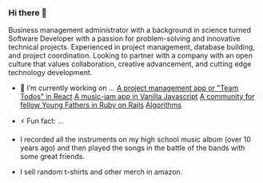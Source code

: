### Hi there 👋

Business management administrator with a background in science turned Software Developer with a passion for problem-solving and innovative technical projects. Experienced in project management, database building, and project coordination. Looking to partner with a company with an open culture that values collaboration, creative advancement, and cutting edge technology development.

- 🔭 I’m currently working on ...
[A project management app or "Team Todos" in React](https://santiagosalazarpavajeau.github.io/react-projects/#/projects)
[A music-jam app in Vanilla Javascript](santiagosalazarpavajeau.github.io/chords_beats_frontend/)
[A community for fellow Young Fathers in Ruby on Rails](https://pure-island-81017.herokuapp.com/)
[Algorithms](https://github.com/SantiagoSalazarPavajeau/coding_challenges)

- ⚡ Fun fact: ...
* I recorded all the instruments on my high school music album (over 10 years ago) and then played the songs in the battle of the bands with some great friends.

* I sell random t-shirts and other merch in amazon.

<!--
**SantiagoSalazarPavajeau/SantiagoSalazarPavajeau** is a ✨ _special_ ✨ repository because its `README.md` (this file) appears on your GitHub profile.

Here are some ideas to get you started:

- 🔭 I’m currently working on ...
- 🌱 I’m currently learning ...
- 👯 I’m looking to collaborate on ...
- 🤔 I’m looking for help with ...
- 💬 Ask me about ...
- 📫 How to reach me: ...
- 😄 Pronouns: ...
- ⚡ Fun fact: ...
-->
